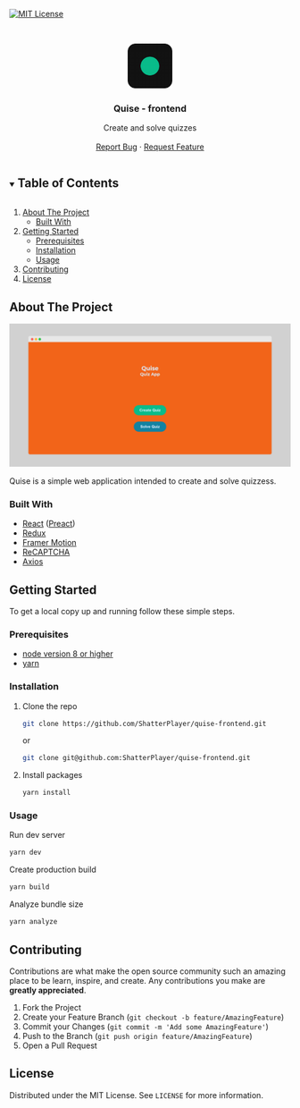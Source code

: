 <!-- Template: https://github.com/othneildrew/Best-README-Template -->
[![MIT License][license-shield]][license-url]



<!-- PROJECT LOGO -->
<br />
<p align="center">
  <a href="https://github.com/ShatterPlayer/quise-frontend">
    <img src=".github/logo.png" alt="Logo" width="80" height="80">
  </a>

  <h3 align="center">Quise - frontend</h3>

  <p align="center">
    Create and solve quizzes
    <br />
    <br />
    <a href="https://github.com/ShatterPlayer/quise-frontend/issues">Report Bug</a>
    ·
    <a href="https://github.com/ShatterPlayer/quise-frontend/issues">Request Feature</a>
  </p>
</p>



<!-- TABLE OF CONTENTS -->
<details open="open">
  <summary><h2 style="display: inline-block">Table of Contents</h2></summary>
  <ol>
    <li>
      <a href="#about-the-project">About The Project</a>
      <ul>
        <li><a href="#built-with">Built With</a></li>
      </ul>
    </li>
    <li>
      <a href="#getting-started">Getting Started</a>
      <ul>
        <li><a href="#prerequisites">Prerequisites</a></li>
        <li><a href="#installation">Installation</a></li>
        <li><a href="#usage">Usage</a></li>
      </ul>
    </li>
    <li><a href="#contributing">Contributing</a></li>
    <li><a href="#license">License</a></li>
  </ol>
</details>



<!-- ABOUT THE PROJECT -->
## About The Project

<img src="./.github/product-screenshot.png" />

Quise is a simple web application intended to create and solve quizzess.


### Built With

* [React](https://reactjs.org/) ([Preact](https://preactjs.com/))
* [Redux](https://redux.js.org/)
* [Framer Motion](https://www.framer.com/motion/)
* [ReCAPTCHA](https://www.google.com/recaptcha/about/)
* [Axios](https://axios-http.com/docs/intro)



<!-- GETTING STARTED -->
## Getting Started

To get a local copy up and running follow these simple steps.

### Prerequisites

* [node version 8 or higher](https://nodejs.org/en/)
* [yarn](https://yarnpkg.com/)

### Installation

1. Clone the repo
   ```bash
   git clone https://github.com/ShatterPlayer/quise-frontend.git
   ```
   or
   ```bash
   git clone git@github.com:ShatterPlayer/quise-frontend.git
   ```
2. Install packages
   ```bash
   yarn install
   ```

### Usage
Run dev server
```bash
yarn dev
```

Create production build
```bash
yarn build
```

Analyze bundle size
```bash
yarn analyze
```

<!-- CONTRIBUTING -->
## Contributing

Contributions are what make the open source community such an amazing place to be learn, inspire, and create. Any contributions you make are **greatly appreciated**.

1. Fork the Project
2. Create your Feature Branch (`git checkout -b feature/AmazingFeature`)
3. Commit your Changes (`git commit -m 'Add some AmazingFeature'`)
4. Push to the Branch (`git push origin feature/AmazingFeature`)
5. Open a Pull Request



<!-- LICENSE -->
## License

Distributed under the MIT License. See `LICENSE` for more information.




[license-shield]: https://img.shields.io/github/license/ShatterPlayer/quise-frontend?style=for-the-badge
[license-url]: https://github.com/ShatterPlayer/quise-frontend/blob/master/LICENSE
